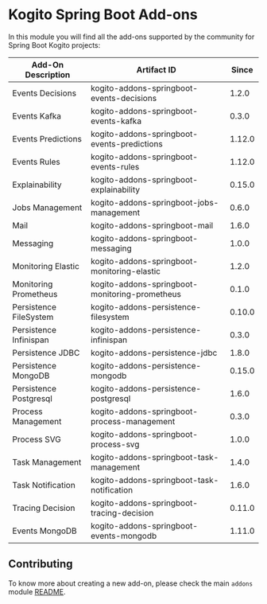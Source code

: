 # Kogito Spring Boot Add-ons

In this module you will find all the add-ons supported by the community for Spring Boot Kogito projects:

<!-- Please update this table in alphabetical order when creating a new add-on -->

| Add-On Description  | Artifact ID                           | Since             |
|---------------------|---------------------------------------|-------------------|
| Events Decisions     | kogito-addons-springboot-events-decisions | 1.2.0 |
| Events Kafka         | kogito-addons-springboot-events-kafka | 0.3.0 |
| Events Predictions   | kogito-addons-springboot-events-predictions | 1.12.0 |
| Events Rules         | kogito-addons-springboot-events-rules | 1.12.0 |
| Explainability       | kogito-addons-springboot-explainability | 0.15.0 |
| Jobs Management      | kogito-addons-springboot-jobs-management | 0.6.0 |
| Mail                 | kogito-addons-springboot-mail | 1.6.0 |
| Messaging            | kogito-addons-springboot-messaging | 1.0.0 |
| Monitoring Elastic   | kogito-addons-springboot-monitoring-elastic | 1.2.0 |
| Monitoring Prometheus |kogito-addons-springboot-monitoring-prometheus | 0.1.0  |
| Persistence FileSystem | kogito-addons-persistence-filesystem | 0.10.0              |
| Persistence Infinispan | kogito-addons-persistence-infinispan | 0.3.0               |
| Persistence JDBC       | kogito-addons-persistence-jdbc       | 1.8.0               |
| Persistence MongoDB    | kogito-addons-persistence-mongodb    | 0.15.0              |
| Persistence Postgresql | kogito-addons-persistence-postgresql | 1.6.0               |
| Process Management      | kogito-addons-springboot-process-management | 0.3.0  |
| Process SVG             | kogito-addons-springboot-process-svg | 1.0.0 |
| Task Management         | kogito-addons-springboot-task-management | 1.4.0 |
| Task Notification       | kogito-addons-springboot-task-notification | 1.6.0 |
| Tracing Decision        | kogito-addons-springboot-tracing-decision  | 0.11.0 |
| Events MongoDB       | kogito-addons-springboot-events-mongodb | 1.11.0 |

## Contributing

To know more about creating a new add-on, please check the main `addons` module [README](../../addons/README.md).
